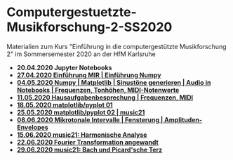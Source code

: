 # Computergestuetzte-Musikforschung-2-SS2020
Materialien zum Kurs "Einführung in die computergestützte Musikforschung 2" im Sommersemester 2020 an der HfM Karlsruhe


- **20.04.2020 Jupyter Notebooks**
- **[27.04.2020 Einführung MIR | Einführung Numpy](/01/)**
- **[04.05.2020 Numpy | Matplotlib | Sinustöne generieren | Audio in Notebooks | Frequenzen, Tonhöhen, MIDI-Notenwerte](/02/)**
- **[11.05.2020 Hausaufgabenbesprechung | Frequenzen, MIDI](/03/)**
- **[18.05.2020 matplotlib/pyplot 01](/04/)**
- **[25.05.2020 matplotlib/pyplot 02 | music21](/05/)**
- **[08.06.2020 Mikrotonale Intervalle | Fensterung | Amplituden-Envelopes](/06/)**
- **[15.06.2020 music21: Harmonische Analyse](/07/)**
- **[22.06.2020 Fourier Transformation angewandt](/08/)**
- **[29.06.2020 music21: Bach und Picard'sche Terz](/09/)**

